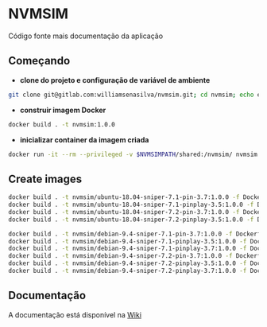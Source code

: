# NVMSIM

Código fonte mais documentação da aplicação

## Começando

* **clone do projeto e configuração de variável de ambiente**
```bash
git clone git@gitlab.com:williamsenasilva/nvmsim.git; cd nvmsim; echo export NVMSIMPATH=$(pwd) >> ~/.bashrc; source ~/.bashrc
```

* **construir imagem Docker**
```bash
docker build . -t nvmsim:1.0.0
```

* **inicializar container da imagem criada**
```bash
docker run -it --rm --privileged -v $NVMSIMPATH/shared:/nvmsim/ nvmsim:1.0.0
```

## Create images
```bash
docker build . -t nvmsim/ubuntu-18.04-sniper-7.1-pin-3.7:1.0.0 -f Dockerfile-ubuntu-18.04-sniper-7.1-pin-3.7
docker build . -t nvmsim/ubuntu-18.04-sniper-7.1-pinplay-3.5:1.0.0 -f Dockerfile-ubuntu-18.04-sniper-7.1-pinplay-3.5
docker build . -t nvmsim/ubuntu-18.04-sniper-7.2-pin-3.7:1.0.0 -f Dockerfile-ubuntu-18.04-sniper-7.2-pin-3.7
docker build . -t nvmsim/ubuntu-18.04-sniper-7.2-pinplay-3.5:1.0.0 -f Dockerfile-ubuntu-18.04-sniper-7.2-pinplay-3.5

docker build . -t nvmsim/debian-9.4-sniper-7.1-pin-3.7:1.0.0 -f Dockerfile-debian-9.4-sniper-7.1-pin-3.7
docker build . -t nvmsim/debian-9.4-sniper-7.1-pinplay-3.5:1.0.0 -f Dockerfile-debian-9.4-sniper-7.1-pinplay-3.5
docker build . -t nvmsim/debian-9.4-sniper-7.1-pinplay-3.7:1.0.0 -f Dockerfile-debian-9.4-sniper-7.1-pinplay-3.7
docker build . -t nvmsim/debian-9.4-sniper-7.2-pin-3.7:1.0.0 -f Dockerfile-debian-9.4-sniper-7.2-pin-3.7
docker build . -t nvmsim/debian-9.4-sniper-7.2-pinplay-3.5:1.0.0 -f Dockerfile-debian-9.4-sniper-7.2-pinplay-3.5
docker build . -t nvmsim/debian-9.4-sniper-7.2-pinplay-3.7:1.0.0 -f Dockerfile-debian-9.4-sniper-7.2-pinplay-3.7
```

## Documentação

A documentação está disponível na [Wiki](https://gitlab.com/williamsenasilva/nvmsim/wikis/home)